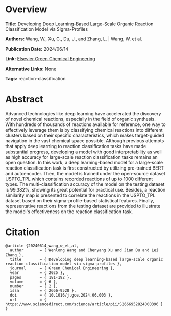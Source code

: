 # Overview
**Title:**
Developing Deep Learning-Based Large-Scale Organic Reaction Classification Model via Sigma-Profiles

**Authors:**
Wang, W., Xu, C., Du, J., and Zhang, L. |
Wang, W. et al.

**Publication Date:**
2024/06/14

**Link:**
[Elsevier Green Chemical Engineering](https://www.sciencedirect.com/science/article/pii/S2666952824000396)

**Alternative Links:**
None

**Tags:**
reaction-classification


# Abstract
Advanced technologies like deep learning have accelerated the discovery of novel chemical reactions, especially in the field of organic synthesis.
With hundreds of thousands of reactions available for reference, one way to effectively leverage them is by classifying chemical reactions into different clusters based on their specific characteristics, which makes target-guided navigation in the vast chemical space possible.
Although previous attempts that apply deep learning to reaction classification tasks have made substantial progress, developing a model with good interpretability as well as high accuracy for large-scale reaction classification tasks remains an open question.
In this work, a deep learning-based model for a large-scale reaction classification task is first constructed by utilizing pre-trained BERT and autoencoder.
Then, the model is trained under the open-source dataset USPTO_TPL which contains recorded reactions of up to 1000 different types.
The multi-classification accuracy of the model on the testing dataset is 99.382%, showing its great potential for practical use.
Besides, a reaction similarity map is presented to correlate the reactions in the USPTO_TPL dataset based on their sigma-profile-based statistical features.
Finally, representative reactions from the testing dataset are provided to illustrate the model's effectiveness on the reaction classification task.


# Citation
```
@article {20240614_wang_w_et_al,
  author       = { Wenlong Wang and Chenyang Xu and Jian Du and Lei Zhang },
  title        = { Developing deep learning-based large-scale organic reaction classification model via sigma-profiles },
  journal      = { Green Chemical Engineering },
  year         = { 2025 },
  pages        = { 181-192 },
  volume       = { 6 },
  number       = { 2 },
  issn         = { 2666-9528 },
  doi          = { 10.1016/j.gce.2024.06.003 },
  url          = { https://www.sciencedirect.com/science/article/pii/S2666952824000396 }
}
```
